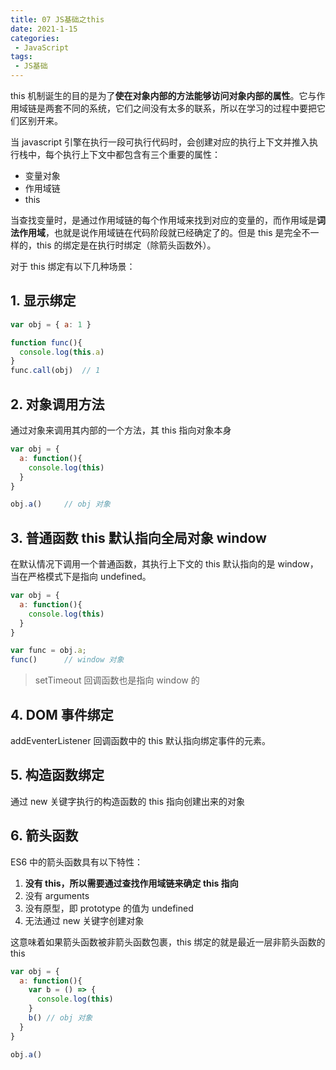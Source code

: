 ```yaml
---
title: 07 JS基础之this
date: 2021-1-15
categories:
 - JavaScript
tags:
 - JS基础
---
```




this 机制诞生的目的是为了**使在对象内部的方法能够访问对象内部的属性**。它与作用域链是两套不同的系统，它们之间没有太多的联系，所以在学习的过程中要把它们区别开来。

当 javascript 引擎在执行一段可执行代码时，会创建对应的执行上下文并推入执行栈中，每个执行上下文中都包含有三个重要的属性：

+ 变量对象
+ 作用域链
+ this

当查找变量时，是通过作用域链的每个作用域来找到对应的变量的，而作用域是**词法作用域**，也就是说作用域链在代码阶段就已经确定了的。但是 this 是完全不一样的，this 的绑定是在执行时绑定（除箭头函数外）。

对于 this 绑定有以下几种场景：

## 1. 显示绑定

```js
var obj = { a: 1 }

function func(){
  console.log(this.a)
}
func.call(obj)	// 1
```



## 2. 对象调用方法

通过对象来调用其内部的一个方法，其 this 指向对象本身

```js
var obj = {
  a: function(){
    console.log(this)
  }
}

obj.a()		// obj 对象
```



## 3. 普通函数 this 默认指向全局对象 window

在默认情况下调用一个普通函数，其执行上下文的 this 默认指向的是 window，当在严格模式下是指向 undefined。

```js
var obj = {
  a: function(){
    console.log(this)
  }
}

var func = obj.a;
func()		// window 对象
```

> setTimeout 回调函数也是指向 window 的



## 4. DOM 事件绑定

addEventerListener 回调函数中的 this 默认指向绑定事件的元素。



## 5. 构造函数绑定

通过 new 关键字执行的构造函数的 this 指向创建出来的对象



## 6. 箭头函数

ES6 中的箭头函数具有以下特性：

1. **没有 this，所以需要通过查找作用域链来确定 this 指向**
2. 没有 arguments
3. 没有原型，即 prototype 的值为 undefined
4. 无法通过 new 关键字创建对象

这意味着如果箭头函数被非箭头函数包裹，this 绑定的就是最近一层非箭头函数的 this

```js
var obj = {
  a: function(){
    var b = () => {
      console.log(this)
    }
    b()	// obj 对象
  }
}

obj.a()
```

